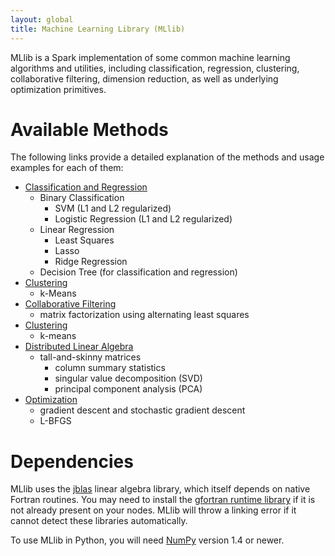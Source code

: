```yaml
---
layout: global
title: Machine Learning Library (MLlib)
---
```


MLlib is a Spark implementation of some common machine learning algorithms and utilities,
including classification, regression, clustering, collaborative
filtering, dimension reduction, as well as underlying optimization primitives.

# Available Methods
The following links provide a detailed explanation of the methods and usage examples for each of them:

* <a href="mllib-classification-regression.html">Classification and Regression</a>
  * Binary Classification
    * SVM (L1 and L2 regularized)
    * Logistic Regression (L1 and L2 regularized)
  * Linear Regression
    * Least Squares
    * Lasso
    * Ridge Regression
  * Decision Tree (for classification and regression)
* <a href="mllib-clustering.html">Clustering</a>
  * k-Means
* <a href="mllib-collaborative-filtering.html">Collaborative Filtering</a>
  * matrix factorization using alternating least squares
* <a href="mllib-clustering.html">Clustering</a>
  * k-means
* <a href="mllib-linear-algebra.html">Distributed Linear Algebra</a>
  * tall-and-skinny matrices
    * column summary statistics
    * singular value decomposition (SVD)
    * principal component analysis (PCA)
* <a href="mllib-optimization.html">Optimization</a>
  * gradient descent and stochastic gradient descent
  * L-BFGS

# Dependencies
MLlib uses the [jblas](https://github.com/mikiobraun/jblas) linear algebra library, which itself
depends on native Fortran routines. You may need to install the
[gfortran runtime library](https://github.com/mikiobraun/jblas/wiki/Missing-Libraries)
if it is not already present on your nodes. MLlib will throw a linking error if it cannot
detect these libraries automatically.

To use MLlib in Python, you will need [NumPy](http://www.numpy.org) version 1.4 or newer.
